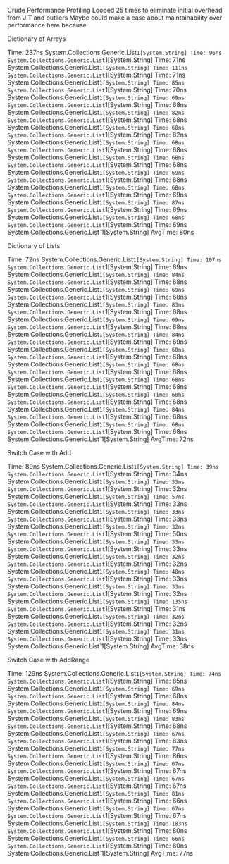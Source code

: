 Crude Performance Profiling
Looped 25 times to eliminate initial overhead from JIT and outliers
Maybe could make a case about maintainability over performance here because


Dictionary of Arrays

Time: 237ns     System.Collections.Generic.List`1[System.String]
Time: 96ns     System.Collections.Generic.List`1[System.String]
Time: 71ns     System.Collections.Generic.List`1[System.String]
Time: 111ns     System.Collections.Generic.List`1[System.String]
Time: 71ns     System.Collections.Generic.List`1[System.String]
Time: 85ns     System.Collections.Generic.List`1[System.String]
Time: 70ns     System.Collections.Generic.List`1[System.String]
Time: 69ns     System.Collections.Generic.List`1[System.String]
Time: 68ns     System.Collections.Generic.List`1[System.String]
Time: 82ns     System.Collections.Generic.List`1[System.String]
Time: 68ns     System.Collections.Generic.List`1[System.String]
Time: 68ns     System.Collections.Generic.List`1[System.String]
Time: 82ns     System.Collections.Generic.List`1[System.String]
Time: 68ns     System.Collections.Generic.List`1[System.String]
Time: 68ns     System.Collections.Generic.List`1[System.String]
Time: 68ns     System.Collections.Generic.List`1[System.String]
Time: 68ns     System.Collections.Generic.List`1[System.String]
Time: 69ns     System.Collections.Generic.List`1[System.String]
Time: 68ns     System.Collections.Generic.List`1[System.String]
Time: 68ns     System.Collections.Generic.List`1[System.String]
Time: 69ns     System.Collections.Generic.List`1[System.String]
Time: 87ns     System.Collections.Generic.List`1[System.String]
Time: 69ns     System.Collections.Generic.List`1[System.String]
Time: 68ns     System.Collections.Generic.List`1[System.String]
Time: 69ns     System.Collections.Generic.List`1[System.String]
AvgTime: 80ns


Dictionary of Lists

Time: 72ns     System.Collections.Generic.List`1[System.String]
Time: 107ns     System.Collections.Generic.List`1[System.String]
Time: 69ns     System.Collections.Generic.List`1[System.String]
Time: 84ns     System.Collections.Generic.List`1[System.String]
Time: 68ns     System.Collections.Generic.List`1[System.String]
Time: 69ns     System.Collections.Generic.List`1[System.String]
Time: 68ns     System.Collections.Generic.List`1[System.String]
Time: 83ns     System.Collections.Generic.List`1[System.String]
Time: 68ns     System.Collections.Generic.List`1[System.String]
Time: 69ns     System.Collections.Generic.List`1[System.String]
Time: 68ns     System.Collections.Generic.List`1[System.String]
Time: 84ns     System.Collections.Generic.List`1[System.String]
Time: 69ns     System.Collections.Generic.List`1[System.String]
Time: 68ns     System.Collections.Generic.List`1[System.String]
Time: 68ns     System.Collections.Generic.List`1[System.String]
Time: 68ns     System.Collections.Generic.List`1[System.String]
Time: 68ns     System.Collections.Generic.List`1[System.String]
Time: 68ns     System.Collections.Generic.List`1[System.String]
Time: 68ns     System.Collections.Generic.List`1[System.String]
Time: 68ns     System.Collections.Generic.List`1[System.String]
Time: 68ns     System.Collections.Generic.List`1[System.String]
Time: 84ns     System.Collections.Generic.List`1[System.String]
Time: 68ns     System.Collections.Generic.List`1[System.String]
Time: 68ns     System.Collections.Generic.List`1[System.String]
Time: 68ns     System.Collections.Generic.List`1[System.String]
AvgTime: 72ns


Switch Case with Add

Time: 89ns     System.Collections.Generic.List`1[System.String]
Time: 39ns     System.Collections.Generic.List`1[System.String]
Time: 34ns     System.Collections.Generic.List`1[System.String]
Time: 33ns     System.Collections.Generic.List`1[System.String]
Time: 32ns     System.Collections.Generic.List`1[System.String]
Time: 57ns     System.Collections.Generic.List`1[System.String]
Time: 33ns     System.Collections.Generic.List`1[System.String]
Time: 33ns     System.Collections.Generic.List`1[System.String]
Time: 33ns     System.Collections.Generic.List`1[System.String]
Time: 32ns     System.Collections.Generic.List`1[System.String]
Time: 50ns     System.Collections.Generic.List`1[System.String]
Time: 33ns     System.Collections.Generic.List`1[System.String]
Time: 33ns     System.Collections.Generic.List`1[System.String]
Time: 32ns     System.Collections.Generic.List`1[System.String]
Time: 32ns     System.Collections.Generic.List`1[System.String]
Time: 48ns     System.Collections.Generic.List`1[System.String]
Time: 33ns     System.Collections.Generic.List`1[System.String]
Time: 33ns     System.Collections.Generic.List`1[System.String]
Time: 32ns     System.Collections.Generic.List`1[System.String]
Time: 135ns     System.Collections.Generic.List`1[System.String]
Time: 31ns     System.Collections.Generic.List`1[System.String]
Time: 32ns     System.Collections.Generic.List`1[System.String]
Time: 32ns     System.Collections.Generic.List`1[System.String]
Time: 31ns     System.Collections.Generic.List`1[System.String]
Time: 33ns     System.Collections.Generic.List`1[System.String]
AvgTime: 38ns


Switch Case with AddRange

Time: 129ns     System.Collections.Generic.List`1[System.String]
Time: 74ns     System.Collections.Generic.List`1[System.String]
Time: 85ns     System.Collections.Generic.List`1[System.String]
Time: 69ns     System.Collections.Generic.List`1[System.String]
Time: 68ns     System.Collections.Generic.List`1[System.String]
Time: 84ns     System.Collections.Generic.List`1[System.String]
Time: 69ns     System.Collections.Generic.List`1[System.String]
Time: 83ns     System.Collections.Generic.List`1[System.String]
Time: 68ns     System.Collections.Generic.List`1[System.String]
Time: 67ns     System.Collections.Generic.List`1[System.String]
Time: 83ns     System.Collections.Generic.List`1[System.String]
Time: 77ns     System.Collections.Generic.List`1[System.String]
Time: 86ns     System.Collections.Generic.List`1[System.String]
Time: 67ns     System.Collections.Generic.List`1[System.String]
Time: 67ns     System.Collections.Generic.List`1[System.String]
Time: 67ns     System.Collections.Generic.List`1[System.String]
Time: 67ns     System.Collections.Generic.List`1[System.String]
Time: 81ns     System.Collections.Generic.List`1[System.String]
Time: 66ns     System.Collections.Generic.List`1[System.String]
Time: 67ns     System.Collections.Generic.List`1[System.String]
Time: 67ns     System.Collections.Generic.List`1[System.String]
Time: 183ns     System.Collections.Generic.List`1[System.String]
Time: 80ns     System.Collections.Generic.List`1[System.String]
Time: 66ns     System.Collections.Generic.List`1[System.String]
Time: 80ns     System.Collections.Generic.List`1[System.String]
AvgTime: 77ns
